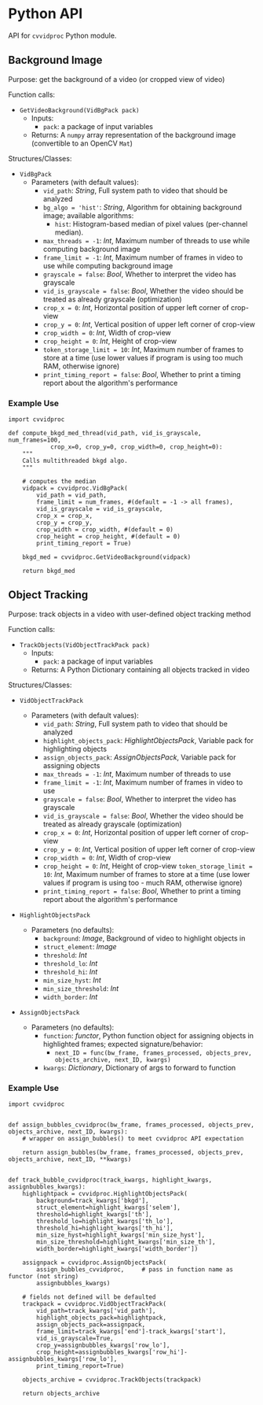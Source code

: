 # Python API

API for `cvvidproc` Python module.



## Background Image

Purpose: get the background of a video (or cropped view of video)

Function calls:
- `GetVideoBackground(VidBgPack pack)`
	- Inputs:
		- `pack`: a package of input variables
	- Returns: A `numpy` array representation of the background image (convertible to an OpenCV `Mat`)

Structures/Classes:
- `VidBgPack`
	- Parameters (with default values):
		- `vid_path`: *String*, Full system path to video that should be analyzed
		- `bg_algo = 'hist'`: *String*, Algorithm for obtaining background image; available algorithms:
			- `hist`: Histogram-based median of pixel values (per-channel median).
		- `max_threads = -1`: *Int*, Maximum number of threads to use while computing background image
		- `frame_limit = -1`: *Int*, Maximum number of frames in video to use while computing background image
		- `grayscale = false`: *Bool*, Whether to interpret the video has grayscale
		- `vid_is_grayscale = false`: *Bool*, Whether the video should be treated as already grayscale (optimization)
		- `crop_x = 0`: *Int*, Horizontal position of upper left corner of crop-view
		- `crop_y = 0`: *Int*, Vertical position of upper left corner of crop-view
		- `crop_width = 0`: *Int*, Width of crop-view
		- `crop_height = 0`: *Int*, Height of crop-view
		- `token_storage_limit = 10`: *Int*, Maximum number of frames to store at a time (use lower values if program is using too much RAM, otherwise ignore)
		- `print_timing_report = false`: *Bool*, Whether to print a timing report about the algorithm's performance


### Example Use

```
import cvvidproc

def compute_bkgd_med_thread(vid_path, vid_is_grayscale, num_frames=100, 
			crop_x=0, crop_y=0, crop_width=0, crop_height=0):
    """
    Calls multithreaded bkgd algo.
    """

    # computes the median
    vidpack = cvvidproc.VidBgPack(
        vid_path = vid_path,
        frame_limit = num_frames, #(default = -1 -> all frames),
        vid_is_grayscale = vid_is_grayscale,
        crop_x = crop_x,
        crop_y = crop_y,
        crop_width = crop_width, #(default = 0)
        crop_height = crop_height, #(default = 0)
        print_timing_report = True)

    bkgd_med = cvvidproc.GetVideoBackground(vidpack)

    return bkgd_med
```



## Object Tracking

Purpose: track objects in a video with user-defined object tracking method

Function calls:
- `TrackObjects(VidObjectTrackPack pack)`
	- Inputs:
		- `pack`: a package of input variables
	- Returns: A Python Dictionary containing all objects tracked in video

Structures/Classes:
- `VidObjectTrackPack`
	- Parameters (with default values):
		- `vid_path`: *String*, Full system path to video that should be analyzed
		- `highlight_objects_pack`: *HighlightObjectsPack*, Variable pack for highlighting objects
		- `assign_objects_pack`: *AssignObjectsPack*, Variable pack for assigning objects
		- `max_threads = -1`: *Int*, Maximum number of threads to use
		- `frame_limit = -1`: *Int*, Maximum number of frames in video to use
		- `grayscale = false`: *Bool*, Whether to interpret the video has grayscale
		- `vid_is_grayscale = false`: *Bool*, Whether the video should be treated as already grayscale (optimization)
		- `crop_x = 0`: *Int*, Horizontal position of upper left corner of crop-view
		- `crop_y = 0`: *Int*, Vertical position of upper left corner of crop-view
		- `crop_width = 0`: *Int*, Width of crop-view
		- `crop_height = 0`: *Int*, Height of crop-view
		`token_storage_limit = 10`: *Int*, Maximum number of frames to store at a time (use lower values if program is using too - much RAM, otherwise ignore)
		- `print_timing_report = false`: *Bool*, Whether to print a timing report about the algorithm's performance

- `HighlightObjectsPack`
	- Parameters (no defaults):
		- `background`: *Image*, Background of video to highlight objects in
		- `struct_element`: *Image*
		- `threshold`: *Int*
		- `threshold_lo`: *Int*
		- `threshold_hi`: *Int*
		- `min_size_hyst`: *Int*
		- `min_size_threshold`: *Int*
		- `width_border`: *Int*

- `AssignObjectsPack`
	- Parameters (no defaults):
		- `function`: *functor*, Python function object for assigning objects in highlighted frames; expected signature/behavior:
			- `next_ID = func(bw_frame, frames_processed, objects_prev, objects_archive, next_ID, kwargs)`
		- `kwargs`: *Dictionary*, Dictionary of args to forward to function

### Example Use

```
import cvvidproc


def assign_bubbles_cvvidproc(bw_frame, frames_processed, objects_prev, objects_archive, next_ID, kwargs):
    # wrapper on assign_bubbles() to meet cvvidproc API expectation

    return assign_bubbles(bw_frame, frames_processed, objects_prev, objects_archive, next_ID, **kwargs)


def track_bubble_cvvidproc(track_kwargs, highlight_kwargs, assignbubbles_kwargs):
    highlightpack = cvvidproc.HighlightObjectsPack(
        background=track_kwargs['bkgd'],
        struct_element=highlight_kwargs['selem'],
        threshold=highlight_kwargs['th'],
        threshold_lo=highlight_kwargs['th_lo'],
        threshold_hi=highlight_kwargs['th_hi'],
        min_size_hyst=highlight_kwargs['min_size_hyst'],
        min_size_threshold=highlight_kwargs['min_size_th'],
        width_border=highlight_kwargs['width_border'])

    assignpack = cvvidproc.AssignObjectsPack(
        assign_bubbles_cvvidproc,     # pass in function name as functor (not string)
        assignbubbles_kwargs)

    # fields not defined will be defaulted
    trackpack = cvvidproc.VidObjectTrackPack(
        vid_path=track_kwargs['vid_path'],
        highlight_objects_pack=highlightpack,
        assign_objects_pack=assignpack,
        frame_limit=track_kwargs['end']-track_kwargs['start'],
        vid_is_grayscale=True,
        crop_y=assignbubbles_kwargs['row_lo'],
        crop_height=assignbubbles_kwargs['row_hi']-assignbubbles_kwargs['row_lo'],
        print_timing_report=True)

    objects_archive = cvvidproc.TrackObjects(trackpack)

    return objects_archive
```



